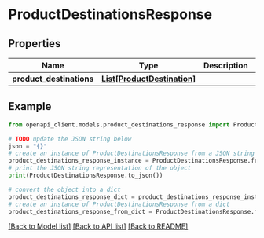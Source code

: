 # ProductDestinationsResponse


## Properties

Name | Type | Description | Notes
------------ | ------------- | ------------- | -------------
**product_destinations** | [**List[ProductDestination]**](ProductDestination.md) |  | 

## Example

```python
from openapi_client.models.product_destinations_response import ProductDestinationsResponse

# TODO update the JSON string below
json = "{}"
# create an instance of ProductDestinationsResponse from a JSON string
product_destinations_response_instance = ProductDestinationsResponse.from_json(json)
# print the JSON string representation of the object
print(ProductDestinationsResponse.to_json())

# convert the object into a dict
product_destinations_response_dict = product_destinations_response_instance.to_dict()
# create an instance of ProductDestinationsResponse from a dict
product_destinations_response_from_dict = ProductDestinationsResponse.from_dict(product_destinations_response_dict)
```
[[Back to Model list]](../README.md#documentation-for-models) [[Back to API list]](../README.md#documentation-for-api-endpoints) [[Back to README]](../README.md)



